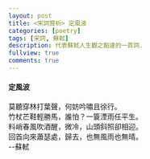 ```yaml
---
layout: post
title: <宋詞賞析> 定風波
categories: [poetry]
tags: [宋詞, 蘇軾]
description: 代表蘇軾人生觀之豁達的一首詞.
fullview: true
comments: true
---
```





#### 定風波
莫聽穿林打葉聲，何妨吟嘯且徐行。  
竹杖芒鞋輕勝馬，誰怕？一簑湮雨任平生。  
料峭春風吹酒醒，微冷，山頭斜照卻相迎。  
回首向來蕭瑟處，歸去，也無風雨也無晴。  
								--蘇軾  
